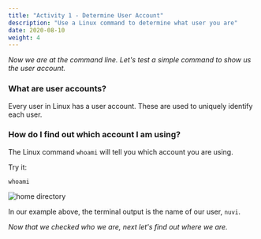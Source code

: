 ```yaml
---
title: "Activity 1 - Determine User Account"
description: "Use a Linux command to determine what user you are"
date: 2020-08-10
weight: 4
---
```


*Now we are at the command line. Let's test a simple command to show us the user account.*

### What are user accounts?

Every user in Linux has a user account. These are used to uniquely identify each user.

### How do I find out which account I am using?

The Linux command `whoami` will tell you which account you are using.

Try it:
```
whoami
```

![home directory](../images/01_whoami.png?classes=border,shadow)

In our example above, the terminal output is the name of our user, `nuvi`. 

*Now that we checked who we are, next let's find out where we are.*
